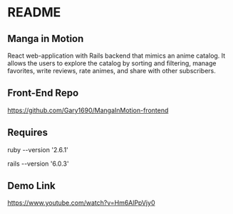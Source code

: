 # README

## Manga in Motion

React web-application with Rails backend that mimics an anime catalog. It allows the users to explore the catalog by sorting and filtering, manage favorites, write reviews, rate animes, and share with other subscribers.


## Front-End Repo

https://github.com/Gary1690/MangaInMotion-frontend

## Requires

ruby --version '2.6.1'

rails --version '6.0.3'

## Demo Link

https://www.youtube.com/watch?v=Hm6AlPpVjy0
